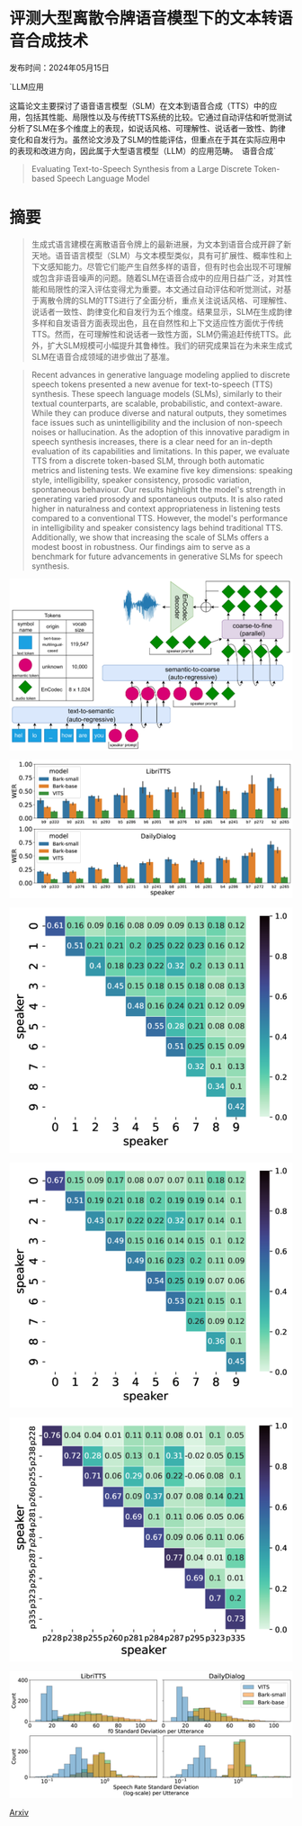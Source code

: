 # 评测大型离散令牌语音模型下的文本转语音合成技术

发布时间：2024年05月15日

`LLM应用

这篇论文主要探讨了语音语言模型（SLM）在文本到语音合成（TTS）中的应用，包括其性能、局限性以及与传统TTS系统的比较。它通过自动评估和听觉测试分析了SLM在多个维度上的表现，如说话风格、可理解性、说话者一致性、韵律变化和自发行为。虽然论文涉及了SLM的性能评估，但重点在于其在实际应用中的表现和改进方向，因此属于大型语言模型（LLM）的应用范畴。` `语音合成`

> Evaluating Text-to-Speech Synthesis from a Large Discrete Token-based Speech Language Model

# 摘要

> 生成式语言建模在离散语音令牌上的最新进展，为文本到语音合成开辟了新天地。语音语言模型（SLM）与文本模型类似，具有可扩展性、概率性和上下文感知能力。尽管它们能产生自然多样的语音，但有时也会出现不可理解或包含非语音噪声的问题。随着SLM在语音合成中的应用日益广泛，对其性能和局限性的深入评估变得尤为重要。本文通过自动评估和听觉测试，对基于离散令牌的SLM的TTS进行了全面分析，重点关注说话风格、可理解性、说话者一致性、韵律变化和自发行为五个维度。结果显示，SLM在生成韵律多样和自发语音方面表现出色，且在自然性和上下文适应性方面优于传统TTS。然而，在可理解性和说话者一致性方面，SLM仍需追赶传统TTS。此外，扩大SLM规模可小幅提升其鲁棒性。我们的研究成果旨在为未来生成式SLM在语音合成领域的进步做出了基准。

> Recent advances in generative language modeling applied to discrete speech tokens presented a new avenue for text-to-speech (TTS) synthesis. These speech language models (SLMs), similarly to their textual counterparts, are scalable, probabilistic, and context-aware. While they can produce diverse and natural outputs, they sometimes face issues such as unintelligibility and the inclusion of non-speech noises or hallucination. As the adoption of this innovative paradigm in speech synthesis increases, there is a clear need for an in-depth evaluation of its capabilities and limitations. In this paper, we evaluate TTS from a discrete token-based SLM, through both automatic metrics and listening tests. We examine five key dimensions: speaking style, intelligibility, speaker consistency, prosodic variation, spontaneous behaviour. Our results highlight the model's strength in generating varied prosody and spontaneous outputs. It is also rated higher in naturalness and context appropriateness in listening tests compared to a conventional TTS. However, the model's performance in intelligibility and speaker consistency lags behind traditional TTS. Additionally, we show that increasing the scale of SLMs offers a modest boost in robustness. Our findings aim to serve as a benchmark for future advancements in generative SLMs for speech synthesis.

![评测大型离散令牌语音模型下的文本转语音合成技术](../../../paper_images/2405.09768/x1.png)

![评测大型离散令牌语音模型下的文本转语音合成技术](../../../paper_images/2405.09768/x2.png)

![评测大型离散令牌语音模型下的文本转语音合成技术](../../../paper_images/2405.09768/x3.png)

![评测大型离散令牌语音模型下的文本转语音合成技术](../../../paper_images/2405.09768/x4.png)

![评测大型离散令牌语音模型下的文本转语音合成技术](../../../paper_images/2405.09768/x5.png)

![评测大型离散令牌语音模型下的文本转语音合成技术](../../../paper_images/2405.09768/x6.png)

[Arxiv](https://arxiv.org/abs/2405.09768)